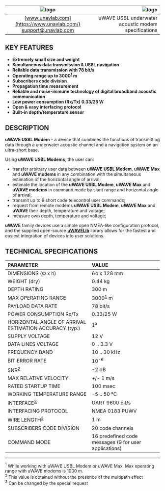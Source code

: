 | ![logo](https://ucnl.github.io/documentation/sm_logo.png) | ![logo](https://ucnl.github.io/documentation/def_zima_b_ant.png) |
| :---: | ---: |
| [www.unavlab.com](https://www.unavlab.com/) <br/> [support@unavlab.com](mailto:support@unavlab.com) | uWAVE USBL underwater acoustic modem specifications |

## KEY FEATURES

* **Extremely small size and weight**
* **Simultaneous data transmission & USBL navigation**
* **Reliable data transmission with 78 bit/s**
* **Operating range up to 3000<sup>[1](#footnote1)</sup> m**
* **Subscribers code division**
* **Propagation time measurement**
* **Reliable and noise-immune technology of digital broadband acoustic communication**
* **Low power consumption (Rx/Tx) 0.33/25 W**
* **Open & easy interfacing protocol**
* **Built-in depth/temperature sensor**

## DESCRIPTION

**uWAVE USBL Modem** - a device that combines the functions of transmitting data through a underwater acoustic channel and a navigation 
system on an ultra-short base.

Using **uWAVE USBL Modems**, the user can:
* transfer arbitrary user data between **uWAVE USBL Modem**, **uWAVE Max** and **uWAVE modems** in any combination with the simultaneous estimation of the horizontal angle of arrival;
* estimate the location of the **uWAVE USBL Modem**, **uWAVE Max** and **uWAVE modems** in command mode by slant range and horizontal angle of arrival;
* transmit up to 9 short code telecontrol user commands;
* request from remote modems **uWAVE USBL Modem**, **uWAVE Max** and **uWAVE** their depth, temperature and voltage;
* measure own depth, temperature and voltage;

**uWAVE** family devices use a simple open NMEA-like configuration protocol, and the supplied open-source [**uWAVELib**](https://github.com/ucnl/uWAVELib) library allows for the fastest and easiest integration of devices into user solutions.

## TECHNICAL SPECIFICATIONS

| PARAMETER | VALUE |
| :--- | :--- |
| DIMENSIONS (Ф х h) | 64 х 128 mm |
| WEIGHT (dry) | 0.44 kg |
| DEPTH RATING | 300 m |
| MAX OPERATING RANGE |	3000<sup>[1](#footnote1)</sup> m |
| PAYLOAD DATA RATE |	78 bit/s |
| POWER CONSUMPTION Rx/Tx |	0.33/25 W |
| HORIZONTAL ANGLE OF ARRIVAL ESTIMATION ACCURACY (typ.) |	1° |
| SUPPLY VOLTAGE | 12 V |
| DATA LINES VOLTAGE | 0 .. 3.3 V |
| FREQUENCY BAND | 10 .. 30 kHz |
| BIT ERROR RATE | 10<sup>-6</sup> |
| SNR<sup>[2](#footnote2)</sup> | -2 dB |
| MAX RELATIVE VELOCITY | +/- 1 m/s |
| RATED STARTUP TIME | 100 msec |
| WORKING TEMPERATURE RANGE | -5 .. 50 °C |
| INTERFACE<sup>[3](#footnote3)</sup> | UART 9600 bit/s |
| INTERFACING PROTOCOL | NMEA 0183 PUWV |
| WIRE LENGTH<sup>[3](#footnote3)</sup> | 1 m |
| SUBSCRIBERS CODE DIVISION | 20 code channels |
| COMMAND MODE | 16 predefined code messages (9 for user applications) |
  
________________
<a name="footnote1"><sup>1</sup></a> While working with uWAVE USBL Modem or uWAVE Max. Max operating range with uWAVE modems is 1000 m.  
<a name="footnote2"><sup>2</sup></a> This value is obtained without the presence of the multipath effect  
<a name="footnote3"><sup>3</sup></a> Can be changed by the special request  
